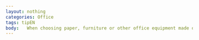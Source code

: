 ```yaml
---
layout: nothing
categories: Office
tags: tipEN
body: 	When choosing paper, furniture or other office equipment made of wood, consider their responsible production and consumption that is necessary to preserve the forest resources for present and future generations.
---
```


